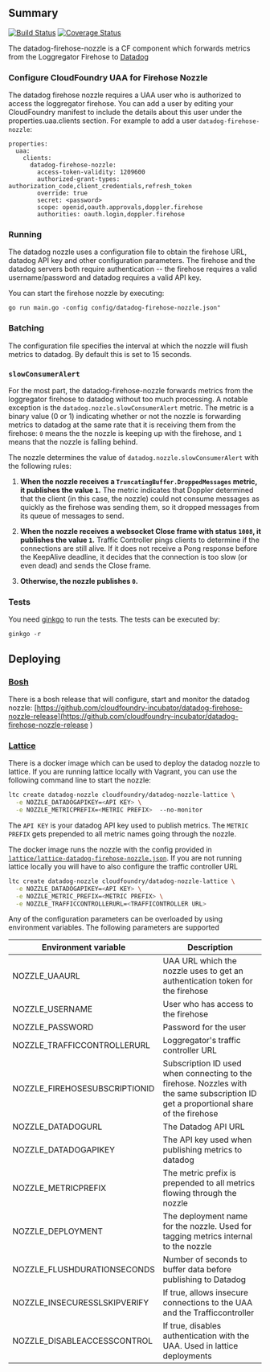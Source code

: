 ## Summary
[![Build Status](https://travis-ci.org/cloudfoundry-incubator/datadog-firehose-nozzle.svg?branch=master)](https://travis-ci.org/cloudfoundry-incubator/datadog-firehose-nozzle) [![Coverage Status](https://coveralls.io/repos/cloudfoundry-incubator/datadog-firehose-nozzle/badge.svg)](https://coveralls.io/r/cloudfoundry-incubator/datadog-firehose-nozzle)

The datadog-firehose-nozzle is a CF component which forwards metrics from the Loggregator Firehose to [Datadog](http://www.datadoghq.com/)

### Configure CloudFoundry UAA for Firehose Nozzle

The datadog firehose nozzle requires a UAA user who is authorized to access the loggregator firehose. You can add a user by editing your CloudFoundry manifest to include the details about this user under the properties.uaa.clients section. For example to add a user `datadog-firehose-nozzle`:

```
properties:
  uaa:
    clients:
      datadog-firehose-nozzle:
        access-token-validity: 1209600
        authorized-grant-types: authorization_code,client_credentials,refresh_token
        override: true
        secret: <password>
        scope: openid,oauth.approvals,doppler.firehose
        authorities: oauth.login,doppler.firehose
```

### Running

The datadog nozzle uses a configuration file to obtain the firehose URL, datadog API key and other configuration parameters. The firehose and the datadog servers both require authentication -- the firehose requires a valid username/password and datadog requires a valid API key.

You can start the firehose nozzle by executing:
```
go run main.go -config config/datadog-firehose-nozzle.json"
```

### Batching

The configuration file specifies the interval at which the nozzle will flush metrics to datadog. By default this is set to 15 seconds.

### `slowConsumerAlert`
For the most part, the datadog-firehose-nozzle forwards metrics from the loggregator firehose to datadog without too much processing. A notable exception is the `datadog.nozzle.slowConsumerAlert` metric. The metric is a binary value (0 or 1) indicating whether or not the nozzle is forwarding metrics to datadog at the same rate that it is receiving them from the firehose: `0` means the the nozzle is keeping up with the firehose, and `1` means that the nozzle is falling behind.

The nozzle determines the value of `datadog.nozzle.slowConsumerAlert` with the following rules:

1. **When the nozzle receives a `TruncatingBuffer.DroppedMessages` metric, it publishes the value `1`.** The metric indicates that Doppler determined that the client (in this case, the nozzle) could not consume messages as quickly as the firehose was sending them, so it dropped messages from its queue of messages to send.

2. **When the nozzle receives a websocket Close frame with status `1008`, it publishes the value `1`.** Traffic Controller pings clients to determine if the connections are still alive. If it does not receive a Pong response before the KeepAlive deadline, it decides that the connection is too slow (or even dead) and sends the Close frame.

3. **Otherwise, the nozzle publishes `0`.**



### Tests

You need [ginkgo](http://onsi.github.io/ginkgo/) to run the tests. The tests can be executed by:
```
ginkgo -r

```

## Deploying

### [Bosh](http://bosh.io)

There is a bosh release that will configure, start and monitor the datadog nozzle:
[https://github.com/cloudfoundry-incubator/datadog-firehose-nozzle-release](https://github.com/cloudfoundry-incubator/datadog-firehose-nozzle-release
)

### [Lattice](http://lattice.cf)

There is a docker image which can be used to deploy the datadog nozzle to lattice.
If you are running lattice locally with Vagrant, you can use the following command
line to start the nozzle:

```bash
ltc create datadog-nozzle cloudfoundry/datadog-nozzle-lattice \
  -e NOZZLE_DATADOGAPIKEY=<API KEY> \
  -e NOZZLE_METRICPREFIX=<METRIC PREFIX>  --no-monitor
```

The `API KEY` is your datadog API key used to publish metrics. The `METRIC PREFIX` gets prepended to all metric names
going through the nozzle.

The docker image runs the nozzle with the config provided in [`lattice/lattice-datadog-firehose-nozzle.json`](https://github.com/cloudfoundry-incubator/datadog-firehose-nozzle/blob/master/lattice/lattice-datadog-firehose-nozzle.json).
If you are not running lattice locally you will have to also configure the traffic controller URL

```bash
ltc create datadog-nozzle cloudfoundry/datadog-nozzle-lattice \
  -e NOZZLE_DATADOGAPIKEY=<API KEY> \
  -e NOZZLE_METRIC_PREFIX=<METRIC PREFIX> \
  -e NOZZLE_TRAFFICCONTROLLERURL=<TRAFFICONTROLLER URL>
```

Any of the configuration parameters can be overloaded by using environment variables. The following
parameters are supported

| Environment variable          | Description            |
|-------------------------------|------------------------|
| NOZZLE_UAAURL                 | UAA URL which the nozzle uses to get an authentication token for the firehose |
| NOZZLE_USERNAME               | User who has access to the firehose |
| NOZZLE_PASSWORD               | Password for the user |
| NOZZLE_TRAFFICCONTROLLERURL   | Loggregator's traffic controller URL |
| NOZZLE_FIREHOSESUBSCRIPTIONID | Subscription ID used when connecting to the firehose. Nozzles with the same subscription ID get a proportional share of the firehose |
| NOZZLE_DATADOGURL             | The Datadog API URL |
| NOZZLE_DATADOGAPIKEY          | The API key used when publishing metrics to datadog |
| NOZZLE_METRICPREFIX           | The metric prefix is prepended to all metrics flowing through the nozzle |
| NOZZLE_DEPLOYMENT             | The deployment name for the nozzle. Used for tagging metrics internal to the nozzle |
| NOZZLE_FLUSHDURATIONSECONDS   | Number of seconds to buffer data before publishing to Datadog |
| NOZZLE_INSECURESSLSKIPVERIFY  | If true, allows insecure connections to the UAA and the Trafficcontroller |
| NOZZLE_DISABLEACCESSCONTROL   | If true, disables authentication with the UAA. Used in lattice deployments |
